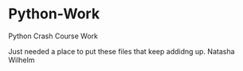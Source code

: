# Python-Work
Python Crash Course Work

Just needed a place to put these files that keep addidng up.
Natasha Wilhelm

